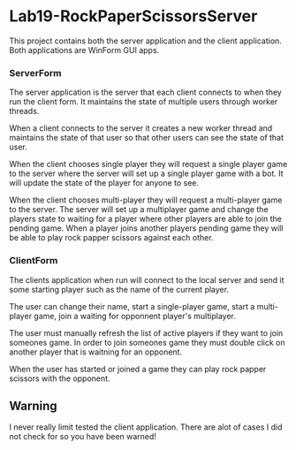 # Lab19-RockPaperScissorsServer

This project contains both the server application and the client application. Both applications are WinForm GUI apps.

<h3>ServerForm</h3>

The server application is the server that each client connects to when they run the client form. It maintains the state of multiple users through worker threads. 

When a client connects to the server it creates a new worker thread and maintains the state of that user so that other users can see the state of that user.

When the client chooses single player they will request a single player game to the server where the server will set up a single player game with a bot.
It will update the state of the player for anyone to see.

When the client chooses multi-player they will request a multi-player game to the server.
The server will set up a multiplayer game and change the players state to waiting for a player where other players are able to join the pending game.
When a player joins another players pending game they will be able to play rock papper scissors against each other.

<h3>ClientForm</h3>

The clients application when run will connect to the local server and send it some starting player such as the name of the current player. 

The user can change their name, start a single-player game, start a multi-player game, join a waiting for opponnent player's multiplayer.

The user must manually refresh the list of active players if they want to join someones game.
In order to join someones game they must double click on another player that is waitning for an opponent.

When the user has started or joined a game they can play rock papper scissors with the opponent.

<h2>Warning</h2>
I never really limit tested the client application. There are alot of cases I did not check for so you have been warned!
